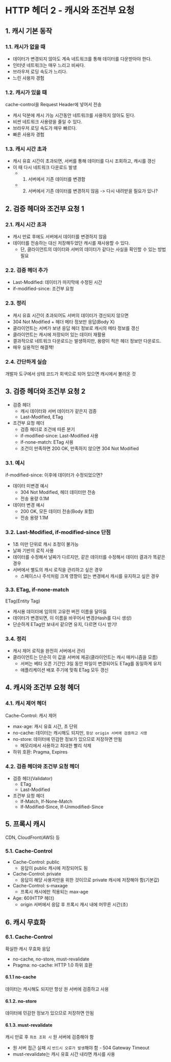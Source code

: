 # HTTP 헤더 2 - 캐시와 조건부 요청
## 1. 캐시 기본 동작
### 1.1. 캐시가 없을 때
- 데이터가 변경되지 않아도 계속 네트워크를 통해 데이터를 다운받아야 한다.
- 인터넷 네트워크는 매우 느리고 비싸다.
- 브라우저 로딩 속도가 느리다.
- 느린 사용자 경험
### 1.2. 캐시가 있을 때
cache-control을 Request Header에 넣어서 전송
- 캐시 덕분에 캐시 가능 시간동안 네트워크를 사용하지 않아도 된다.
- 비싼 네트워크 사용량을 줄일 수 있다.
- 브라우저 로딩 속도가 매우 빠르다.
- 빠른 사용자 경험
### 1.3. 캐시 시간 초과
- 캐시 유효 시간이 초과되면, 서버를 통해 데이터를 다시 조회하고, 캐시를 갱신
- 이 때 다시 네트워크 다운로드 발생
  - 1. 서버에서 기존 데이터를 변경함
  - 2. 서버에서 기존 데이터를 변경하지 않음 -> 다시 내려받을 필요가 있나?
## 2. 검증 헤더와 조건부 요청 1
### 2.1. 캐시 시간 초과
- 캐시 만료 후에도 서버에서 데이터를 변경하지 않음
- 데이터를 전송하는 대신 저장해두었던 캐시를 재사용할 수 있다.
  - 단, 클라이언트의 데이터와 서버의 데이터가 같다는 사실을 확인할 수 있는 방법 필요
### 2.2. 검증 헤더 추가
- Last-Modified: 데이터가 마지막에 수정된 시간
- if-modified-since: 조건부 요청
### 2.3. 정리
- 캐시 유효 시간이 초과되어도 서버의 데이터가 갱신되지 않으면
- 304 Not Modified + 헤더 메타 정보만 응답(Body X)
- 클라이언트는 서버가 보낸 응답 헤더 정보로 캐시의 메타 정보를 갱신
- 클라이언트는 캐시에 저장되어 있는 데이터 재활용
- 결과적으로 네트워크 다운로드는 발생하지만, 용량이 적은 헤더 정보만 다운로드.
- 매우 실용적인 해결책!
### 2.4. 간단하게 실습
개발자 도구에서 상태 코드가 회색으로 되어 있으면 캐시에서 불러온 것

## 3. 검증 헤더와 조건부 요청 2
- 검증 헤더
  - 캐시 데이터와 서버 데이터가 같은지 검증
  - Last-Modified, ETag
- 조건부 요청 헤더
  - 검증 헤더로 조건에 따른 분기
  - if-modified-since: Last-Modified 사용
  - if-none-match: ETag 사용
  - 조건이 만족하면 200 OK, 만족하지 않으면 304 Not Modified

### 3.1. 예시
if-modified-since: 이후에 데이터가 수정되었으면?
- 데이터 미변경 예시
  - 304 Not Modified, 헤더 데이터만 전송
  - 전송 용량 0.1M
- 데이터 변경 예시
  - 200 OK, 모든 데이터 전송(Body 포함)
  - 전송 용량 1.1M
### 3.2. Last-Modified, if-modified-since 단점
- 1초 미만 단위로 캐시 조정이 불가능
- 날짜 기반의 로직 사용
- 데이터를 수정해서 날짜가 다르지만, 같은 데이터를 수정해서 데이터 결과가 똑같은 경우
- 서버에서 별도의 캐시 로직을 관리하고 싶은 경우
  - 스페이스나 주석처럼 크게 영향이 없는 변경에서 캐시를 유지하고 싶은 경우

### 3.3. ETag, if-none-match
ETag(Entity Tag)
- 캐시용 데이터에 임의의 고유한 버전 이름을 달아둠
- 데이터가 변경되면, 이 이름을 바꾸어서 변경(Hash를 다시 생성)
- 단순하게 ETag만 보내서 같으면 유지, 다르면 다시 받기!

### 3.4. 정리
- 캐시 제어 로직을 완전히 서버에서 관리
- 클라이언트는 단순히 이 값을 서버에 제공(클라이언트는 캐시 매커니즘을 모름)
  - 서버는 베타 오픈 기간인 3일 동안 파일이 변경되어도 ETag를 동일하게 유지
  - 애플리케이션 배포 주기에 맞춰 ETag 모두 갱신

## 4. 캐시와 조건부 요청 헤더
### 4.1. 캐시 제어 헤더
Cache-Control: 캐시 제어
- max-age: 캐시 유효 시간, 초 단위
- no-cache: 데이터는 캐시해도 되지만, `항상 origin 서버에 검증하고 사용`
- no-store: 데이터에 민감한 정보가 있으므로 저장하면 안됨
  - 메모리에서 사용하고 최대한 빨리 삭제
- 하위 호환: Pragma, Expires
### 4.2. 검증 헤더와 조건부 요청 헤더
- 검증 헤더(Validator)
  - ETag
  - Last-Modified
- 조건부 요청 헤더
  - If-Match, If-None-Match
  - If-Modified-Since, If-Unmodified-Since

## 5. 프록시 캐시
CDN, CloudFront(AWS) 등
### 5.1. Cache-Control
- Cache-Control: public
  - 응답이 public 캐시에 저장되어도 됨
- Cache-Control: private
  - 응답이 해당 사용자만을 위한 것이므로 private 캐시에 저장해야 함(기본값)
- Cache-Control: s-maxage
  - 프록시 캐시에만 적용되는 max-age
- Age: 60(HTTP 헤더)
  - origin 서버에서 응답 후 프록시 캐시 내에 머무른 시간(초)

## 6. 캐시 무효화
### 6.1. Cache-Control
확실한 캐시 무효화 응답
- no-cache, no-store, must-revalidate
- Pragma: no-cache: HTTP 1.0 하위 호환
#### 6.1.1 no-cache
데이터는 캐시해도 되지만 항상 원 서버에 검증하고 사용
#### 6.1.2. no-store
데이터에 민감한 정보가 있으므로 저장하면 안됨
#### 6.1.3. must-revalidate
캐시 만료 후 `최초 조회 시` 원 서버에 검증해야 함
- 원 서버 접근 실패 시 `반드시 오류가 발생`해야 함 - 504 Gateway Timeout
- must-revalidate는 캐시 유효 시간 내라면 캐시를 사용